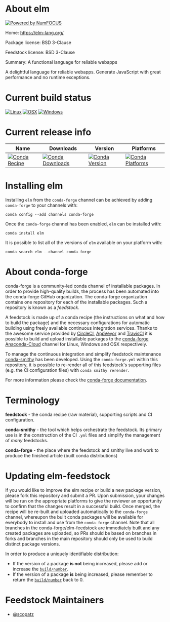 About elm
=========

[![Powered by NumFOCUS](https://img.shields.io/badge/powered%20by-NumFOCUS-orange.svg?style=flat&colorA=E1523D&colorB=007D8A)](http://numfocus.org)

Home: https://elm-lang.org/

Package license: BSD 3-Clause

Feedstock license: BSD 3-Clause

Summary: A functional language for reliable webapps

A delightful language for reliable webapps. Generate JavaScript with great
performance and no runtime exceptions.


Current build status
====================

[![Linux](https://img.shields.io/circleci/project/github/conda-forge/elm-feedstock/master.svg?label=Linux)](https://circleci.com/gh/conda-forge/elm-feedstock)
[![OSX](https://img.shields.io/travis/conda-forge/elm-feedstock/master.svg?label=macOS)](https://travis-ci.org/conda-forge/elm-feedstock)
[![Windows](https://img.shields.io/appveyor/ci/conda-forge/elm-feedstock/master.svg?label=Windows)](https://ci.appveyor.com/project/conda-forge/elm-feedstock/branch/master)

Current release info
====================

| Name | Downloads | Version | Platforms |
| --- | --- | --- | --- |
| [![Conda Recipe](https://img.shields.io/badge/recipe-elm-green.svg)](https://anaconda.org/conda-forge/elm) | [![Conda Downloads](https://img.shields.io/conda/dn/conda-forge/elm.svg)](https://anaconda.org/conda-forge/elm) | [![Conda Version](https://img.shields.io/conda/vn/conda-forge/elm.svg)](https://anaconda.org/conda-forge/elm) | [![Conda Platforms](https://img.shields.io/conda/pn/conda-forge/elm.svg)](https://anaconda.org/conda-forge/elm) |

Installing elm
==============

Installing `elm` from the `conda-forge` channel can be achieved by adding `conda-forge` to your channels with:

```
conda config --add channels conda-forge
```

Once the `conda-forge` channel has been enabled, `elm` can be installed with:

```
conda install elm
```

It is possible to list all of the versions of `elm` available on your platform with:

```
conda search elm --channel conda-forge
```


About conda-forge
=================

conda-forge is a community-led conda channel of installable packages.
In order to provide high-quality builds, the process has been automated into the
conda-forge GitHub organization. The conda-forge organization contains one repository
for each of the installable packages. Such a repository is known as a *feedstock*.

A feedstock is made up of a conda recipe (the instructions on what and how to build
the package) and the necessary configurations for automatic building using freely
available continuous integration services. Thanks to the awesome service provided by
[CircleCI](https://circleci.com/), [AppVeyor](https://www.appveyor.com/)
and [TravisCI](https://travis-ci.org/) it is possible to build and upload installable
packages to the [conda-forge](https://anaconda.org/conda-forge)
[Anaconda-Cloud](https://anaconda.org/) channel for Linux, Windows and OSX respectively.

To manage the continuous integration and simplify feedstock maintenance
[conda-smithy](https://github.com/conda-forge/conda-smithy) has been developed.
Using the ``conda-forge.yml`` within this repository, it is possible to re-render all of
this feedstock's supporting files (e.g. the CI configuration files) with ``conda smithy rerender``.

For more information please check the [conda-forge documentation](https://conda-forge.org/docs/).

Terminology
===========

**feedstock** - the conda recipe (raw material), supporting scripts and CI configuration.

**conda-smithy** - the tool which helps orchestrate the feedstock.
                   Its primary use is in the construction of the CI ``.yml`` files
                   and simplify the management of *many* feedstocks.

**conda-forge** - the place where the feedstock and smithy live and work to
                  produce the finished article (built conda distributions)


Updating elm-feedstock
======================

If you would like to improve the elm recipe or build a new
package version, please fork this repository and submit a PR. Upon submission,
your changes will be run on the appropriate platforms to give the reviewer an
opportunity to confirm that the changes result in a successful build. Once
merged, the recipe will be re-built and uploaded automatically to the
`conda-forge` channel, whereupon the built conda packages will be available for
everybody to install and use from the `conda-forge` channel.
Note that all branches in the conda-forge/elm-feedstock are
immediately built and any created packages are uploaded, so PRs should be based
on branches in forks and branches in the main repository should only be used to
build distinct package versions.

In order to produce a uniquely identifiable distribution:
 * If the version of a package **is not** being increased, please add or increase
   the [``build/number``](https://conda.io/docs/user-guide/tasks/build-packages/define-metadata.html#build-number-and-string).
 * If the version of a package **is** being increased, please remember to return
   the [``build/number``](https://conda.io/docs/user-guide/tasks/build-packages/define-metadata.html#build-number-and-string)
   back to 0.

Feedstock Maintainers
=====================

* [@scopatz](https://github.com/scopatz/)

